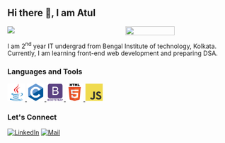 ## Hi there 👋, I am Atul
![](https://komarev.com/ghpvc/?username=Atul1331&color=blueviolet)
<img src="https://imgur.com/Z9n1y5S.gif" height=47% width=47% align="right">
<p>I am 2<sup>nd</sup> year IT undergrad from Bengal Institute of technology, Kolkata. Currently, I am learning front-end web development and preparing DSA. </p>


<h3>Languages and Tools</h3>
<p align="left"> <a href = "https://www.java.com/"> <img src= "https://github.com/devicons/devicon/blob/master/icons/java/java-original.svg" alt= "java" width="40" height="40" /> </a> <a href="https://www.cprogramming.com/" target="_blank"> <img src="https://raw.githubusercontent.com/devicons/devicon/master/icons/c/c-original.svg" alt="c" width="40" height="40"/> </a>  <a href="https://getbootstrap.com" target="_blank"> <img src="https://raw.githubusercontent.com/devicons/devicon/master/icons/bootstrap/bootstrap-plain-wordmark.svg" alt="bootstrap" width="40" height="40"/> </a> <a href="https://www.w3.org/html/" target="_blank"> <img src="https://raw.githubusercontent.com/devicons/devicon/master/icons/html5/html5-original-wordmark.svg" alt="html5" width="40" height="40"/> </a> <a href="https://developer.mozilla.org/en-US/docs/Web/JavaScript" target="_blank"> <img src="https://raw.githubusercontent.com/devicons/devicon/master/icons/javascript/javascript-original.svg" alt="javascript" width="40" height="40"/> </a> </p>

<h3> Let's Connect </h3>

<a href = "https://www.linkedin.com/in/atul-sourabh-829744208/" > <img src ="https://cdn-icons-png.flaticon.com/512/174/174857.png" alt="LinkedIn" height="40" width= "40" ></a>
<a href = "mailto:atulsourabh083@gmail.com"> <img src="https://img-premium.flaticon.com/png/512/2875/premium/2875435.png?token=exp=1632557778~hmac=6570a1f02760635cbe4d99a518ce6639" alt="Mail" height="40" width= "40"></a>



<!--
**Atul1331/Atul1331** is a ✨ _special_ ✨ repository because its `README.md` (this file) appears on your GitHub profile.

Here are some ideas to get you started:

- 🔭 I’m currently working on ...
- 🌱 I’m currently learning ...
- 👯 I’m looking to collaborate on ...
- 🤔 I’m looking for help with ...
- 💬 Ask me about ...
- 📫 How to reach me: ...
- 😄 Pronouns: ...
- ⚡ Fun fact: ...
-->
